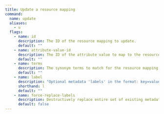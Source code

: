 ```yaml
---
title: Update a resource mapping
command:
  name: update
  aliases:
    - u
  flags:
    - name: id
      description: The ID of the resource mapping to update.
      default: ""
    - name: attribute-value-id  
      description: The ID of the attribute value to map to the resource.
      default: ""
    - name: terms
      description: The synonym terms to match for the resource mapping.
      default: ""
    - name: label
      description: "Optional metadata 'labels' in the format: key=value"
      shorthand: l
      default: ""
    - name: force-replace-labels
      description: Destructively replace entire set of existing metadata 'labels' with any provided to this command
      default: false
---
```

